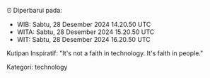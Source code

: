 ⏰ Diperbarui pada:
- WIB: Sabtu, 28 Desember 2024 14.20.50 UTC
- WITA: Sabtu, 28 Desember 2024 15.20.50 UTC
- WIT: Sabtu, 28 Desember 2024 16.20.50 UTC

Kutipan Inspiratif:
"It's not a faith in technology. It's faith in people."


Kategori: technology

